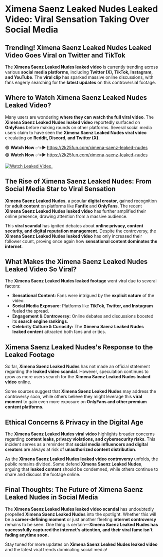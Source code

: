 # Ximena Saenz Leaked Nudes Leaked Video: Viral Sensation Taking Over Social Media

## **Trending! Ximena Saenz Leaked Nudes Leaked Video Goes Viral on Twitter and TikTok**
The **Ximena Saenz Leaked Nudes leaked video** is currently trending across various **social media platforms**, including **Twitter (X), TikTok, Instagram, and YouTube**. The **viral clip** has sparked massive online discussions, with fans eagerly searching for the **latest updates** on this controversial footage.

## **Where to Watch Ximena Saenz Leaked Nudes Leaked Video?**
Many users are wondering **where they can watch the full viral video**. The **Ximena Saenz Leaked Nudes leaked video** reportedly surfaced on **OnlyFans** before making rounds on other platforms. Several social media users claim to have seen the **Ximena Saenz Leaked Nudes viral video** circulating on **Reddit, Discord, and Twitter (X).**

🟢 **Watch Now** ✅=► https://2k25fun.com/ximena-saenz-leaked-nudes  
🟢 **Watch Now** ✅=► https://2k25fun.com/ximena-saenz-leaked-nudes  

[![Watch Leaked Video.](https://miro.medium.com/v2/resize:fit:828/format:webp/1*cilzJN44JGOrTw9NJCrNHA.gif "Watch Leaked Video")](https://2k25fun.com/ximena-saenz-leaked-nudes)

## **The Rise of Ximena Saenz Leaked Nudes: From Social Media Star to Viral Sensation**
**Ximena Saenz Leaked Nudes**, a popular **digital creator**, gained recognition for **adult content** on platforms like **Fanfix** and **OnlyFans**. The recent **Ximena Saenz Leaked Nudes leaked video** has further amplified their online presence, drawing attention from a massive audience.

This **viral scandal** has ignited debates about **online privacy, content security, and digital reputation management**. Despite the controversy, the **Ximena Saenz Leaked Nudes leaked video** has only increased their follower count, proving once again how **sensational content dominates the internet**.

## **What Makes the Ximena Saenz Leaked Nudes Leaked Video So Viral?**
The **Ximena Saenz Leaked Nudes leaked footage** went viral due to several factors:
- **Sensational Content:** Fans were intrigued by the **explicit nature** of the video.
- **Social Media Exposure:** Platforms like **TikTok, Twitter, and Instagram** fueled the spread.
- **Engagement & Controversy:** Online debates and discussions boosted its **search engine rankings**.
- **Celebrity Culture & Curiosity:** The **Ximena Saenz Leaked Nudes leaked content** attracted both fans and critics.

## **Ximena Saenz Leaked Nudes's Response to the Leaked Footage**
So far, **Ximena Saenz Leaked Nudes** has not made an official statement regarding the **leaked video scandal**. However, speculation continues to grow as more users search for the **Ximena Saenz Leaked Nudes leaked video** online.

Some sources suggest that **Ximena Saenz Leaked Nudes** may address the controversy soon, while others believe they might leverage this **viral moment** to gain even more exposure on **OnlyFans and other premium content platforms**.

## **Ethical Concerns & Privacy in the Digital Age**
The **Ximena Saenz Leaked Nudes viral video** highlights broader concerns regarding **content leaks, privacy violations, and cybersecurity risks**. This incident serves as a reminder that **social media influencers and digital creators** are always at risk of **unauthorized content distribution**.

As the **Ximena Saenz Leaked Nudes leaked video controversy** unfolds, the public remains divided. Some defend **Ximena Saenz Leaked Nudes**, arguing that **leaked content** should be condemned, while others continue to share and discuss the footage online.

## **Final Thoughts: The Future of Ximena Saenz Leaked Nudes in Social Media**
The **Ximena Saenz Leaked Nudes leaked video scandal** has undoubtedly propelled **Ximena Saenz Leaked Nudes** into the spotlight. Whether this will be a **career-defining moment** or just another fleeting **internet controversy** remains to be seen. One thing is certain—**Ximena Saenz Leaked Nudes has successfully captured the internet's attention, and their viral fame isn't fading anytime soon.**

Stay tuned for more updates on **Ximena Saenz Leaked Nudes leaked video** and the latest viral trends dominating social media!